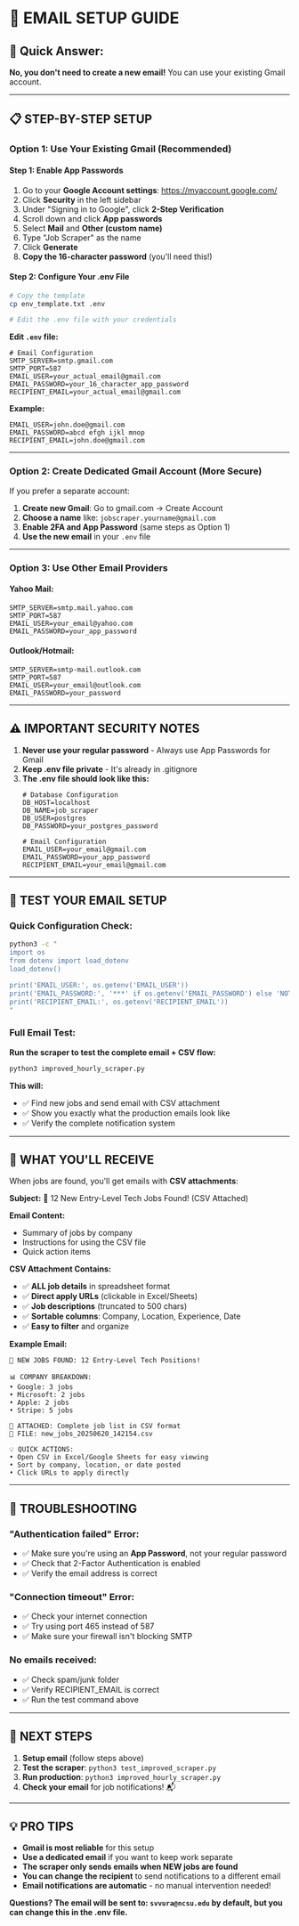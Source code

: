 # 📧 EMAIL SETUP GUIDE

## 🎯 **Quick Answer**: 
**No, you don't need to create a new email!** You can use your existing Gmail account.

---

## 📋 **STEP-BY-STEP SETUP**

### **Option 1: Use Your Existing Gmail (Recommended)**

#### **Step 1: Enable App Passwords**
1. Go to your **Google Account settings**: https://myaccount.google.com/
2. Click **Security** in the left sidebar
3. Under "Signing in to Google", click **2-Step Verification** 
4. Scroll down and click **App passwords**
5. Select **Mail** and **Other (custom name)**
6. Type "Job Scraper" as the name
7. Click **Generate**
8. **Copy the 16-character password** (you'll need this!)

#### **Step 2: Configure Your .env File**
```bash
# Copy the template
cp env_template.txt .env

# Edit the .env file with your credentials
```

**Edit `.env` file:**
```
# Email Configuration
SMTP_SERVER=smtp.gmail.com
SMTP_PORT=587
EMAIL_USER=your_actual_email@gmail.com
EMAIL_PASSWORD=your_16_character_app_password
RECIPIENT_EMAIL=your_actual_email@gmail.com
```

**Example:**
```
EMAIL_USER=john.doe@gmail.com
EMAIL_PASSWORD=abcd efgh ijkl mnop
RECIPIENT_EMAIL=john.doe@gmail.com
```

---

### **Option 2: Create Dedicated Gmail Account (More Secure)**

If you prefer a separate account:

1. **Create new Gmail**: Go to gmail.com → Create Account
2. **Choose a name** like: `jobscraper.yourname@gmail.com`
3. **Enable 2FA and App Password** (same steps as Option 1)
4. **Use the new email** in your `.env` file

---

### **Option 3: Use Other Email Providers**

#### **Yahoo Mail:**
```
SMTP_SERVER=smtp.mail.yahoo.com
SMTP_PORT=587
EMAIL_USER=your_email@yahoo.com
EMAIL_PASSWORD=your_app_password
```

#### **Outlook/Hotmail:**
```
SMTP_SERVER=smtp-mail.outlook.com
SMTP_PORT=587
EMAIL_USER=your_email@outlook.com
EMAIL_PASSWORD=your_password
```

---

## ⚠️ **IMPORTANT SECURITY NOTES**

1. **Never use your regular password** - Always use App Passwords for Gmail
2. **Keep .env file private** - It's already in .gitignore
3. **The .env file should look like this:**
   ```
   # Database Configuration  
   DB_HOST=localhost
   DB_NAME=job_scraper
   DB_USER=postgres
   DB_PASSWORD=your_postgres_password
   
   # Email Configuration
   EMAIL_USER=your_email@gmail.com
   EMAIL_PASSWORD=your_app_password
   RECIPIENT_EMAIL=your_email@gmail.com
   ```

---

## 🧪 **TEST YOUR EMAIL SETUP**

### **Quick Configuration Check:**
```bash
python3 -c "
import os
from dotenv import load_dotenv
load_dotenv()

print('EMAIL_USER:', os.getenv('EMAIL_USER'))
print('EMAIL_PASSWORD:', '***' if os.getenv('EMAIL_PASSWORD') else 'NOT SET')
print('RECIPIENT_EMAIL:', os.getenv('RECIPIENT_EMAIL'))
"
```

### **Full Email Test:**
**Run the scraper to test the complete email + CSV flow:**
```bash
python3 improved_hourly_scraper.py
```
**This will:**
- ✅ Find new jobs and send email with CSV attachment
- ✅ Show you exactly what the production emails look like
- ✅ Verify the complete notification system

---

## 📨 **WHAT YOU'LL RECEIVE**

When jobs are found, you'll get emails with **CSV attachments**:

**Subject:** 🚀 12 New Entry-Level Tech Jobs Found! (CSV Attached)

**Email Content:**
- Summary of jobs by company
- Instructions for using the CSV file
- Quick action items

**CSV Attachment Contains:**
- ✅ **ALL job details** in spreadsheet format
- ✅ **Direct apply URLs** (clickable in Excel/Sheets)
- ✅ **Job descriptions** (truncated to 500 chars)
- ✅ **Sortable columns**: Company, Location, Experience, Date
- ✅ **Easy to filter** and organize

**Example Email:**
```
🚀 NEW JOBS FOUND: 12 Entry-Level Tech Positions!

📊 COMPANY BREAKDOWN:
• Google: 3 jobs
• Microsoft: 2 jobs
• Apple: 2 jobs
• Stripe: 5 jobs

📎 ATTACHED: Complete job list in CSV format
📂 FILE: new_jobs_20250620_142154.csv

💡 QUICK ACTIONS:
• Open CSV in Excel/Google Sheets for easy viewing
• Sort by company, location, or date posted
• Click URLs to apply directly
```

---

## 🔧 **TROUBLESHOOTING**

### **"Authentication failed" Error:**
- ✅ Make sure you're using an **App Password**, not your regular password
- ✅ Check that 2-Factor Authentication is enabled
- ✅ Verify the email address is correct

### **"Connection timeout" Error:**
- ✅ Check your internet connection
- ✅ Try using port 465 instead of 587
- ✅ Make sure your firewall isn't blocking SMTP

### **No emails received:**
- ✅ Check spam/junk folder
- ✅ Verify RECIPIENT_EMAIL is correct
- ✅ Run the test command above

---

## 🚀 **NEXT STEPS**

1. **Setup email** (follow steps above)
2. **Test the scraper**: `python3 test_improved_scraper.py`
3. **Run production**: `python3 improved_hourly_scraper.py`
4. **Check your email** for job notifications! 📬

---

## 💡 **PRO TIPS**

- **Gmail is most reliable** for this setup
- **Use a dedicated email** if you want to keep work separate
- **The scraper only sends emails when NEW jobs are found**
- **You can change the recipient** to send notifications to a different email
- **Email notifications are automatic** - no manual intervention needed!

**Questions? The email will be sent to: `svvura@ncsu.edu` by default, but you can change this in the .env file.** 